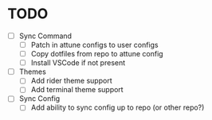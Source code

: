 # TODO
- [ ] Sync Command
    - [ ] Patch in attune configs to user configs
    - [ ] Copy dotfiles from repo to attune config
    - [ ] Install VSCode if not present
- [ ] Themes
    - [ ] Add rider theme support
    - [ ] Add terminal theme support
- [ ] Sync Config
    - [ ] Add ability to sync config up to repo (or other repo?)

